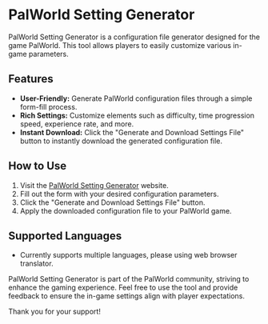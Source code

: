 # PalWorld Setting Generator

PalWorld Setting Generator is a configuration file generator designed for the game PalWorld. This tool allows players to easily customize various in-game parameters.

## Features

- **User-Friendly:** Generate PalWorld configuration files through a simple form-fill process.
- **Rich Settings:** Customize elements such as difficulty, time progression speed, experience rate, and more.
- **Instant Download:** Click the "Generate and Download Settings File" button to instantly download the generated configuration file.

## How to Use

1. Visit the [PalWorld Setting Generator]([https://example.com/palworld-generator](https://dysoncheng.github.io/PalWorldSettingGenerator/setting.html)) website.
2. Fill out the form with your desired configuration parameters.
3. Click the "Generate and Download Settings File" button.
4. Apply the downloaded configuration file to your PalWorld game.

## Supported Languages

- Currently supports multiple languages, please using web browser translator.

PalWorld Setting Generator is part of the PalWorld community, striving to enhance the gaming experience. Feel free to use the tool and provide feedback to ensure the in-game settings align with player expectations.

Thank you for your support!
